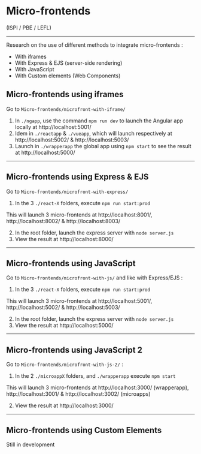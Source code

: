 # Micro-frontends

(ISPI / PBE / LEFL)

---

Research on the use of different methods to integrate micro-frontends :

- With iframes
- With Express & EJS (server-side rendering)
- With JavaScript
- With Custom elements (Web Components)

## Micro-frontends using iframes

Go to `Micro-frontends/microfront-with-iframe/`

1. In `./ngapp`, use the command `npm run dev` to launch the Angular app locally at http://localhost:5001/
2. Idem in `./reactapp` & `./vueapp`, which will launch respectively at http://localhost:5002/ & http://localhost:5003/
3. Launch in `./wrapperapp` the global app using `npm start` to see the result at http://localhost:5000/

---

## Micro-frontends using Express & EJS

Go to `Micro-frontends/microfront-with-express/`

1. In the 3 `./react-X` folders, execute `npm run start:prod`

This will launch 3 micro-frontends at http://localhost:8001/, http://localhost:8002/ & http://localhost:8003/

2. In the root folder, launch the express server with `node server.js`
3. View the result at http://localhost:8000/

---

## Micro-frontends using JavaScript

Go to `Micro-frontends/microfront-with-js/` and like with Express/EJS :

1. In the 3 `./react-X` folders, execute `npm run start:prod`

This will launch 3 micro-frontends at http://localhost:5001/, http://localhost:5002/ & http://localhost:5003/

2. In the root folder, launch the express server with `node server.js`
3. View the result at http://localhost:5000/

---

## Micro-frontends using JavaScript 2

Go to `Micro-frontends/microfront-with-js-2/` :

1. In the 2 `./microappX` folders, and `./wrapperapp` execute `npm start`

This will launch 3 micro-frontends at http://localhost:3000/ (wrapperapp), http://localhost:3001/ & http://localhost:3002/ (microapps)

2. View the result at http://localhost:3000/

---

## Micro-frontends using Custom Elements

Still in development
